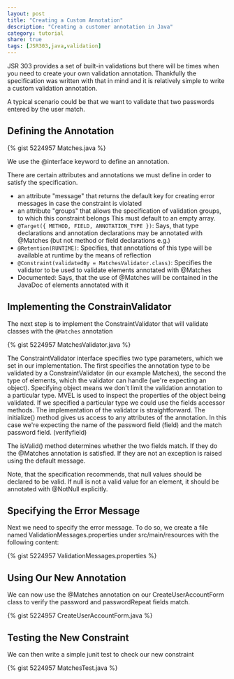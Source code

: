 ```yaml
---
layout: post
title: "Creating a Custom Annotation"
description: "Creating a customer annotation in Java"
category: tutorial 
share: true
tags: [JSR303,java,validation]
---
```


JSR 303 provides a set of built-in validations but there will be times when you need to create your own validation annotation. Thankfully the specification was written with that in mind and it is relatively simple to write a custom validation annotation.

A typical scenario could be that we want to validate that two passwords entered by the user match.

## Defining the Annotation

{% gist 5224957 Matches.java %}

We use the @interface keyword to define an annotation. 

There are certain attributes and annotations we must define in order to satisfy the specification.
 + an attribute "message" that returns the default key for creating error messages in case the constraint is violated
 + an attribute "groups" that allows the specification of validation groups, to which this constraint belongs This must default to an empty array.
 + <code>@Target({ METHOD, FIELD, ANNOTATION_TYPE })</code>: Says, that type declarations and annotation declarations may be annotated with @Matches (but not method or field declarations e.g.)
 + <code>@Retention(RUNTIME)</code>: Specifies, that annotations of this type will be available at runtime by the means of reflection
 + <code>@Constraint(validatedBy = MatchesValidator.class)</code>: Specifies the validator to be used to validate elements annotated with @Matches
 + Documented: Says, that the use of @Matches will be contained in the JavaDoc of elements annotated with it
 
## Implementing the ConstrainValidator
 
The next step is to implement the ConstraintValidator that will validate classes with the <code>@Matches</code> annotation

{% gist 5224957 MatchesValidator.java %}

The ConstraintValidator interface specifies two type parameters, which we set in our implementation. The first specifies the annotation type to be validated by a ConstraintValidator (in our example Matches), the second the type of elements, which the validator can handle (we're expecting an object). Specifying object means we don't limit the validation annotation to a particular type. MVEL is used to inspect the properties of the object being validated. If we specified a particular type we could use the fields accessor methods.
The implementation of the validator is straightforward. The initialize() method gives us access to any attributes of the annotation. In this case we're expecting the name of the password field (field) and the match password field. (verifyfield)

The isValid() method determines whether the two fields match. If they do the @Matches annotation is satisfied. If they are not an exception is raised using the default message.

Note, that the specification recommends, that null values should be declared to be valid. If null is not a valid value for an element, it should be annotated with @NotNull explicitly.

## Specifying the Error Message

Next we need to specify the error message. To do so, we create a file named ValidationMessages.properties under src/main/resources with the following content:

{% gist 5224957 ValidationMessages.properties %} 

## Using Our New Annotation

We can now use the @Matches annotation on our CreateUserAccountForm class to verify the password and passwordRepeat fields match.

{% gist 5224957 CreateUserAccountForm.java %}

## Testing the New Constraint
 
We can then write a simple junit test to check our new constraint

{% gist 5224957 MatchesTest.java %}
